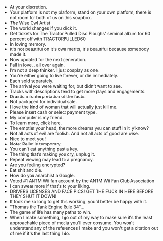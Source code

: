 - At your discretion.
- Your platform is not my platform, stand on your own platform, there is not room for both of us on this soapbox.
- *The* Wise Owl Artist
- The world changes if you click it.
- Get tickets for The Tractor Pulled Disc Ploughs' seminal album for 60 percent off with TRACTORPULLED60
- In loving memory.
- It's not beautiful on it's own merits, it's beautiful because somebody made it.
- Now updated for the next generation.
- Fall in love... all over again.
- I’m not a deep thinker. I just cosplay as one.
- You’re either going to live forever, or die immediately.
- Each sold separately.
- The arrival you were waiting for, but didn’t want to see.
- Tracks with descriptions tend to get more plays and engagements.
- Drastic misinterpretation of the facts.
- Not packaged for individual sale.
- I love the kind of woman that will actually just kill me.
- Please insert cash or select payment type.
- My computer is my friend.
- To learn more, click here.
- The emptier your head, the more dreams you can stuff in it, y’know?
- Not all acts of evil are foolish. And not all acts of good are wise.
- Nice to meet you!
- Note: Relief is temporary.
- You can’t eat anything past a key.
- The thing that’s making you cry, unplug it.
- Repeat viewing may lead to a pregnancy.
- Are you feeling encrypted?
- Eat shit and die.
- How do you anarchist a Google.
- Voted #1 ANTM Wii fan account by the ANTM Wii Fan Club Association
- I can swear more if that's to your liking.
- DRIVERS LICENSES AND FACE PICS! GET THE FUCK IN HERE BEFORE THEY SHUT IT DOWN!
- It took me so long to get this working, you'd better be happy with it.
- "Thomas the Tank Engine Rule 34"...
- The game of life has many paths to win.
- When I make something, I go out of my way to make sure it's the least approachable piece of media you'll ever consume. You won't understand any of the references I make and you won't get a citation out of me if it's the last thing I do.
